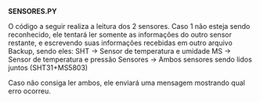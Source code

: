 



**SENSORES.PY**

O código a seguir realiza a leitura dos 2 sensores. Caso 1 não esteja sendo reconhecido, ele tentará ler somente as informações do outro sensor restante, 
e escrevendo suas informações recebidas em outro arquivo Backup, sendo eles:
SHT -> Sensor de temperatura e umidade
MS -> Sensor de temperatura e pressão
Sensores -> Ambos sensores sendo lidos juntos (SHT31+MS5803)

Caso não consiga ler ambos, ele enviará uma mensagem mostrando qual erro ocorreu.
